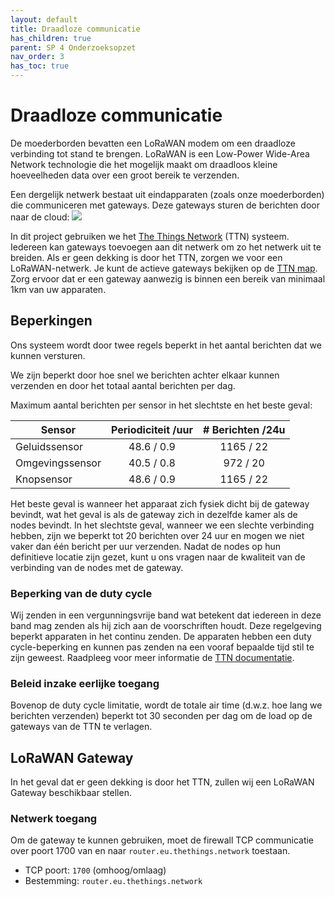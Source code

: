 ```yaml
---
layout: default
title: Draadloze communicatie
has_children: true
parent: SP 4 Onderzoeksopzet
nav_order: 3
has_toc: true
---
```



# Draadloze communicatie
De moederborden bevatten een LoRaWAN modem om een draadloze verbinding tot stand te brengen.
LoRaWAN is een Low-Power Wide-Area Network technologie die het mogelijk maakt om draadloos kleine hoeveelheden data over een groot bereik te verzenden.

Een dergelijk netwerk bestaat uit eindapparaten (zoals onze moederborden) die communiceren met gateways. Deze gateways sturen de berichten door naar de cloud:
![](https://www.thethingsnetwork.org/docs/network/overview.png)

In dit project gebruiken we het [The Things Network](https://www.thethingsnetwork.org/) (TTN) systeem.
Iedereen kan gateways toevoegen aan dit netwerk om zo het netwerk uit te breiden.
Als er geen dekking is door het TTN, zorgen we voor een LoRaWAN-netwerk.
Je kunt de actieve gateways bekijken op de [TTN map](https://www.thethingsnetwork.org/map).
Zorg ervoor dat er een gateway aanwezig is binnen een bereik van minimaal 1km van uw apparaten.


## Beperkingen
Ons systeem wordt door twee regels beperkt in het aantal berichten dat we kunnen versturen.

We zijn beperkt door hoe snel we berichten achter elkaar kunnen verzenden en door het totaal aantal berichten per dag. 

Maximum aantal berichten per sensor in het slechtste en het beste geval:

| Sensor | Periodiciteit /uur | # Berichten /24u |
|----------------------|:-----------------:|:---------------:|
| Geluidssensor | 48.6 / 0.9 | 1165 / 22 |
| Omgevingssensor | 40.5 / 0.8 | 972 / 20 |
| Knopsensor | 48.6 / 0.9 | 1165 / 22 |

Het beste geval is wanneer het apparaat zich fysiek dicht bij de gateway bevindt, wat het geval is als de gateway zich in dezelfde kamer als de nodes bevindt. 
In het slechtste geval, wanneer we een slechte verbinding hebben, zijn we beperkt tot 20 berichten over 24 uur en mogen we niet vaker dan één bericht per uur verzenden. Nadat de nodes op hun definitieve locatie zijn gezet, kunt u ons vragen naar de kwaliteit van de verbinding van de nodes met de gateway.

### Beperking van de duty cycle
Wij zenden in een vergunningsvrije band wat betekent dat iedereen in deze band mag zenden als hij zich aan de voorschriften houdt. Deze regelgeving beperkt apparaten in het continu zenden. De apparaten hebben een duty cycle-beperking en kunnen pas zenden na een vooraf bepaalde tijd stil te zijn geweest.
Raadpleeg voor meer informatie de [TTN documentatie](https://www.thethingsnetwork.org/docs/lorawan/duty-cycle.html#maximum-duty-cycle).

### Beleid inzake eerlijke toegang
Bovenop de duty cycle limitatie, wordt de totale air time (d.w.z. hoe lang we berichten verzenden) beperkt tot 30 seconden per dag om de load op de gateways van de TTN te verlagen. 

## LoRaWAN Gateway
In het geval dat er geen dekking is door het TTN, zullen wij een LoRaWAN Gateway beschikbaar stellen.

### Netwerk toegang
Om de gateway te kunnen gebruiken, moet de firewall TCP communicatie over poort 1700 van en naar `router.eu.thethings.network` toestaan.

- TCP poort: `1700` (omhoog/omlaag)
- Bestemming: `router.eu.thethings.network`
